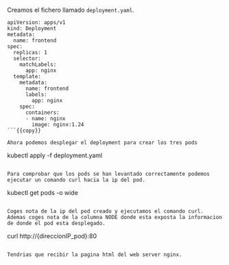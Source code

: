 Creamos el fichero llamado `deployment.yaml`.

```
apiVersion: apps/v1
kind: Deployment
metadata:
  name: frontend
spec:
  replicas: 1
  selector:
    matchLabels:
      app: nginx
  template:
    metadata:
      name: frontend
      labels:
        app: nginx
    spec:
      containers:
      - name: nginx
        image: nginx:1.24
```{{copy}}

Ahora podemos desplegar el deployment para crear los tres pods

```
kubectl apply -f deployment.yaml
```{{exec}}

Para comprobar que los pods se han levantado correctamente podemos ejecutar un comando curl hacia la ip del pod.

```
kubectl get pods -o wide
```{{exec}}

Coges nota de la ip del pod creado y ejecutamos el comando curl. 
Ademas coges nota de la columna NODE donde esta exposta la informacion de donde el pod esta desplegado. 

```
curl http://{direccionIP_pod}:80
```{{exec}}

Tendrias que recibir la pagina html del web server nginx. 